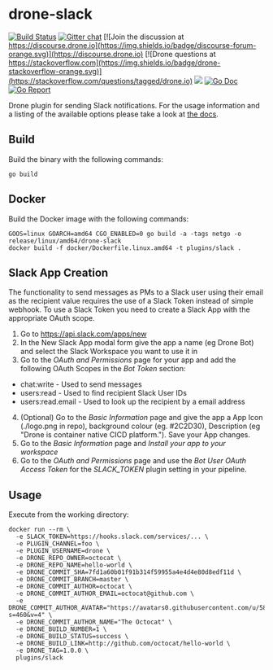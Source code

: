 # drone-slack

[![Build Status](http://cloud.drone.io/api/badges/drone-plugins/drone-slack/status.svg)](http://cloud.drone.io/drone-plugins/drone-slack)
[![Gitter chat](https://badges.gitter.im/drone/drone.png)](https://gitter.im/drone/drone)
[![Join the discussion at https://discourse.drone.io](https://img.shields.io/badge/discourse-forum-orange.svg)](https://discourse.drone.io)
[![Drone questions at https://stackoverflow.com](https://img.shields.io/badge/drone-stackoverflow-orange.svg)](https://stackoverflow.com/questions/tagged/drone.io)
[![](https://images.microbadger.com/badges/image/plugins/slack.svg)](https://microbadger.com/images/plugins/slack "Get your own image badge on microbadger.com")
[![Go Doc](https://godoc.org/github.com/drone-plugins/drone-slack?status.svg)](http://godoc.org/github.com/drone-plugins/drone-slack)
[![Go Report](https://goreportcard.com/badge/github.com/drone-plugins/drone-slack)](https://goreportcard.com/report/github.com/drone-plugins/drone-slack)

Drone plugin for sending Slack notifications. For the usage information and a listing of the available options please take a look at [the docs](http://plugins.drone.io/drone-plugins/drone-slack/).

## Build

Build the binary with the following commands:

```
go build
```

## Docker

Build the Docker image with the following commands:

```
GOOS=linux GOARCH=amd64 CGO_ENABLED=0 go build -a -tags netgo -o release/linux/amd64/drone-slack
docker build -f docker/Dockerfile.linux.amd64 -t plugins/slack .
```

## Slack App Creation

The functionality to send messages as PMs to a Slack user using their email as the recipient value requires the use of a Slack Token instead of simple webhook. 
To use a Slack Token you need to create a Slack App with the appropriate OAuth scope.

1. Go to https://api.slack.com/apps/new
2. In the New Slack App modal form give the app a name (eg Drone Bot) and select the Slack Workspace you want to use it in
3. Go to the _OAuth and Permissions_ page for your app and add the following OAuth Scopes in the _Bot Token_ section:
  * chat:write - Used to send messages
  * users:read - Used to find recipient Slack User IDs
  * users:read.email - Used to look up the recipient by a email address
4. (Optional) Go to the _Basic Information_ page and give the app a App Icon (./logo.png in repo), background colour (eg. #2C2D30), Description (eg "Drone is container native CICD platform."). Save your App changes.
5. Go to the _Basic Information_ page and _Install your app to your workspace_
6. Go to the _OAuth and Permissions_ page and use the _Bot User OAuth Access Token_ for the *SLACK_TOKEN* plugin setting in your pipeline.

## Usage

Execute from the working directory:

```
docker run --rm \
  -e SLACK_TOKEN=https://hooks.slack.com/services/... \
  -e PLUGIN_CHANNEL=foo \
  -e PLUGIN_USERNAME=drone \
  -e DRONE_REPO_OWNER=octocat \
  -e DRONE_REPO_NAME=hello-world \
  -e DRONE_COMMIT_SHA=7fd1a60b01f91b314f59955a4e4d4e80d8edf11d \
  -e DRONE_COMMIT_BRANCH=master \
  -e DRONE_COMMIT_AUTHOR=octocat \
  -e DRONE_COMMIT_AUTHOR_EMAIL=octocat@github.com \
  -e DRONE_COMMIT_AUTHOR_AVATAR="https://avatars0.githubusercontent.com/u/583231?s=460&v=4" \
  -e DRONE_COMMIT_AUTHOR_NAME="The Octocat" \
  -e DRONE_BUILD_NUMBER=1 \
  -e DRONE_BUILD_STATUS=success \
  -e DRONE_BUILD_LINK=http://github.com/octocat/hello-world \
  -e DRONE_TAG=1.0.0 \
  plugins/slack
```
